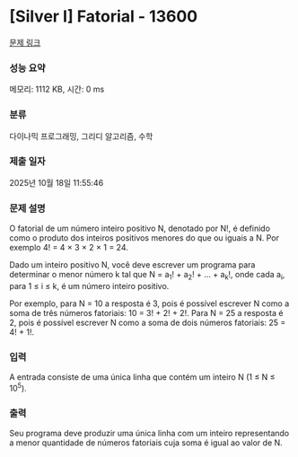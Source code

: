# [Silver I] Fatorial - 13600 

[문제 링크](https://www.acmicpc.net/problem/13600) 

### 성능 요약

메모리: 1112 KB, 시간: 0 ms

### 분류

다이나믹 프로그래밍, 그리디 알고리즘, 수학

### 제출 일자

2025년 10월 18일 11:55:46

### 문제 설명

<p>O fatorial de um número inteiro positivo N, denotado por N!, é definido como o produto dos inteiros positivos menores do que ou iguais a N. Por exemplo 4! = 4 × 3 × 2 × 1 = 24.</p>

<p>Dado um inteiro positivo N, você deve escrever um programa para determinar o menor número k tal que N = a<sub>1</sub>! + a<sub>2</sub>! + ... + a<sub>k</sub>!, onde cada a<sub>i</sub>, para 1 ≤ i ≤ k, é um número inteiro positivo.</p>

<p>Por exemplo, para N = 10 a resposta é 3, pois é possível escrever N como a soma de três números fatoriais: 10 = 3! + 2! + 2!. Para N = 25 a resposta é 2, pois é possível escrever N como a soma de dois números fatoriais: 25 = 4! + 1!.</p>

### 입력 

 <p>A entrada consiste de uma única linha que contém um inteiro N (1 ≤ N ≤ 10<sup>5</sup>).</p>

### 출력 

 <p>Seu programa deve produzir uma única linha com um inteiro representando a menor quantidade de números fatoriais cuja soma é igual ao valor de N.</p>

